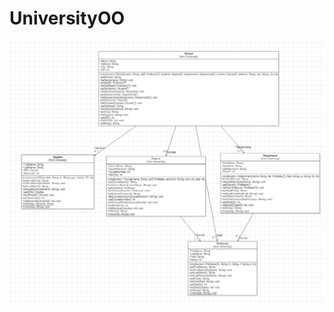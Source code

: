 # UniversityOO
![alt text](https://github.com/epomp447/UniversityOO/blob/master/UniversityStarUML.jpg)

